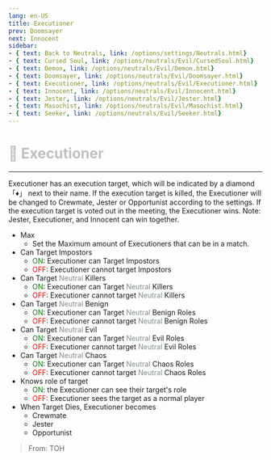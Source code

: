 ```yaml
---
lang: en-US
title: Executioner
prev: Doomsayer
next: Innocent
sidebar:
- { text: Back to Neutrals, link: /options/settings/Neutrals.html}
- { text: Cursed Soul, link: /options/neutrals/Evil/CursedSoul.html}
- { text: Demon, link: /options/neutrals/Evil/Demon.html}
- { text: Doomsayer, link: /options/neutrals/Evil/Doomsayer.html}
- { text: Executioner, link: /options/neutrals/Evil/Executioner.html}
- { text: Innocent, link: /options/neutrals/Evil/Innocent.html}
- { text: Jester, link: /options/neutrals/Evil/Jester.html}
- { text: Masochist, link: /options/neutrals/Evil/Masochist.html}
- { text: Seeker, link: /options/neutrals/Evil/Seeker.html}
---
```


# <font color="#c0c0c0">🔪 <b>Executioner</b></font> <Badge text="Evil" type="tip" vertical="middle"/>
---

Executioner has an execution target, which will be indicated by a diamond 「♦」 next to their name. If the execution target is killed, the Executioner will be changed to Crewmate, Jester or Opportunist according to the settings. If the execution target is voted out in the meeting, the Executioner wins. Note: Jester, Executioner, and Innocent can win together.
* Max
  * Set the Maximum amount of Executioners that can be in a match.
* Can Target Impostors
  * <font color=green>ON</font>: Executioner can Target Impostors
  * <font color=red>OFF</font>: Executioner cannot target Impostors
* Can Target <font color=#7f8c8d>Neutral</font> Killers
  * <font color=green>ON</font>: Executioner can Target <font color=#7f8c8d>Neutral</font> Killers
  * <font color=red>OFF</font>: Executioner cannot target <font color=#7f8c8d>Neutral</font> Killers
* Can Target <font color=#7f8c8d>Neutral</font> Benign
  * <font color=green>ON</font>: Executioner can Target <font color=#7f8c8d>Neutral</font> Benign Roles
  * <font color=red>OFF</font>: Executioner cannot target <font color=#7f8c8d>Neutral</font> Benign Roles
* Can Target <font color=#7f8c8d>Neutral</font> Evil
  * <font color=green>ON</font>: Executioner can Target <font color=#7f8c8d>Neutral</font> Evil Roles
  * <font color=red>OFF</font>: Executioner cannot target <font color=#7f8c8d>Neutral</font> Evil Roles
* Can Target <font color=#7f8c8d>Neutral</font> Chaos
  * <font color=green>ON</font>: Executioner can Target <font color=#7f8c8d>Neutral</font> Chaos Roles
  * <font color=red>OFF</font>: Executioner cannot target <font color=#7f8c8d>Neutral</font> Chaos Roles
* Knows role of target
  * <font color=green>ON</font>: the Executioner can see their target's role
  * <font color=red>OFF</font>: Executioner sees the target as a normal player
* When Target Dies, Executioner becomes
  * Crewmate
  * Jester
  * Opportunist

> From: TOH